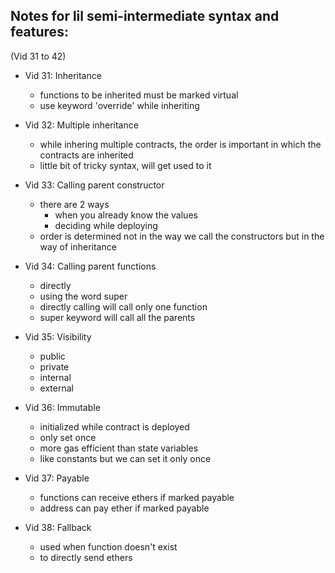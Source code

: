 ## Notes for lil semi-intermediate syntax and features:

(Vid 31 to 42)

- Vid 31: Inheritance

  - functions to be inherited must be marked virtual
  - use keyword 'override' while inheriting

- Vid 32: Multiple inheritance

  - while inhering multiple contracts, the order is important in which the contracts are inherited
  - little bit of tricky syntax, will get used to it

- Vid 33: Calling parent constructor

  - there are 2 ways
    - when you already know the values
    - deciding while deploying
  - order is determined not in the way we call the constructors but in the way of inheritance

- Vid 34: Calling parent functions

  - directly
  - using the word super
  - directly calling will call only one function
  - super keyword will call all the parents

- Vid 35: Visibility

  - public
  - private
  - internal
  - external

- Vid 36: Immutable

  - initialized while contract is deployed
  - only set once
  - more gas efficient than state variables
  - like constants but we can set it only once

- Vid 37: Payable

  - functions can receive ethers if marked payable
  - address can pay ether if marked payable

- Vid 38: Fallback
  - used when function doesn't exist
  - to directly send ethers

